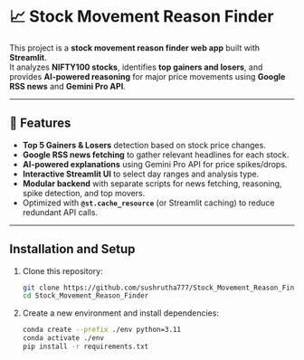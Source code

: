 # 📈 Stock Movement Reason Finder

This project is a **stock movement reason finder web app** built with **Streamlit**.  
It analyzes **NIFTY100 stocks**, identifies **top gainers and losers**, and provides **AI-powered reasoning** for major price movements using **Google RSS news** and **Gemini Pro API**.  

---

## 🚀 Features
- **Top 5 Gainers & Losers** detection based on stock price changes.
- **Google RSS news fetching** to gather relevant headlines for each stock.
- **AI-powered explanations** using Gemini Pro API for price spikes/drops.
- **Interactive Streamlit UI** to select day ranges and analysis type.
- **Modular backend** with separate scripts for news fetching, reasoning, spike detection, and top movers.
- Optimized with **`@st.cache_resource`** (or Streamlit caching) to reduce redundant API calls.

---


## Installation and Setup

1. Clone this repository:
   ```bash
   git clone https://github.com/sushrutha777/Stock_Movement_Reason_Finder.git
   cd Stock_Movement_Reason_Finder

2. Create a new environment and install dependencies:

   ```bash
   conda create --prefix ./env python=3.11
   conda activate ./env
   pip install -r requirements.txt
   ```

